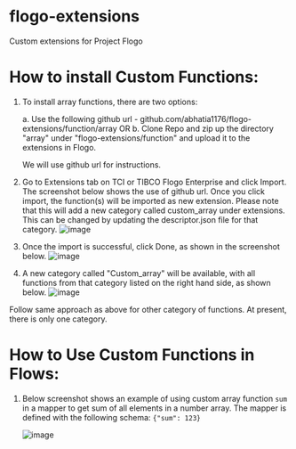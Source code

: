 # flogo-extensions
Custom extensions for Project Flogo

# How to install Custom Functions: 

1. To install array functions, there are two options:

   a. Use the following github url - github.com/abhatia1176/flogo-extensions/function/array
       OR
   b. Clone Repo and zip up the directory "array" under "flogo-extensions/function" and upload it to the extensions in Flogo.

   We will use github url for instructions.
   
2. Go to Extensions tab on TCI or TIBCO Flogo Enterprise and click Import. The screenshot below shows the use of github url. Once you click import, the function(s) will be imported as new extension. Please note that this will add a new category called custom_array under extensions. This can be changed by updating the descriptor.json file for that category.
![image](https://user-images.githubusercontent.com/4227956/73557110-42dd7380-4416-11ea-98d8-7d7747b90717.png)

3. Once the import is successful, click Done, as shown in the screenshot below.
![image](https://user-images.githubusercontent.com/4227956/73557493-e595f200-4416-11ea-8ff4-da9bc7cb1bc0.png)

4. A new category called "Custom_array" will be available, with all functions from that category listed on the right hand side, as shown below.
![image](https://user-images.githubusercontent.com/4227956/73557873-a916c600-4417-11ea-9c06-c27e306c0dfe.png)

Follow same approach as above for other category of functions. At present, there is only one category.

# How to Use Custom Functions in Flows:

1. Below screenshot shows an example of using custom array function `sum` in a mapper to get sum of all elements in a number array. The mapper is defined with the following schema:
     `{"sum": 123}`
     
     ![image](https://user-images.githubusercontent.com/4227956/73559003-e0867200-4419-11ea-809e-0bdf56f6c0a9.png)
